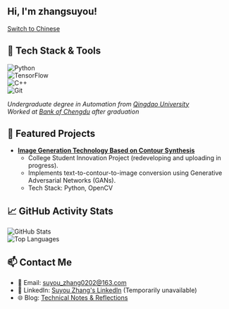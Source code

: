 ## Hi, I'm zhangsuyou!  

[Switch to Chinese](README_CN.md)  

## 🔧 Tech Stack & Tools  
![Python](https://img.shields.io/badge/Python-Expert-green?logo=python)  
![TensorFlow](https://img.shields.io/badge/TensorFlow-beginner-orange?logo=tensorflow)  
![C++](https://img.shields.io/badge/C++-Proficient-blue?logo=c%2B%2B)  
![Git](https://img.shields.io/badge/Git-beginner-orange?logo=git)  

*Undergraduate degree in Automation from [Qingdao University](https://www.qdu.edu.cn/)*  
*Worked at [Bank of Chengdu](https://www.bocd.com.cn/index.html) after graduation*  

## 🚀 Featured Projects  
- **[Image Generation Technology Based on Contour Synthesis](https://github.com/zhangsuyou/gan-image-generation)**  
  - College Student Innovation Project (redeveloping and uploading in progress).  
  - Implements text-to-contour-to-image conversion using Generative Adversarial Networks (GANs).  
  - Tech Stack: Python, OpenCV  

## 📈 GitHub Activity Stats  
![GitHub Stats](https://github-readme-stats.vercel.app/api?username=zhangsuyou&show_icons=true&theme=radical)  
![Top Languages](https://github-readme-stats.vercel.app/api/top-langs/?username=zhangsuyou&layout=compact)  

## 📫 Contact Me  
- 📧 Email: suyou_zhang0202@163.com  
- 💼 LinkedIn: [Suyou Zhang's LinkedIn](https://linkedin.com/in/zhangsuyou) (Temporarily unavailable)  
- 🌐 Blog: [Technical Notes & Reflections](https://zhangsuyou.github.io)  
<!--
**zhangsuyou/zhangsuyou** is a ✨ _special_ ✨ repository because its `README.md` (this file) appears on your GitHub profile.

Here are some ideas to get you started:

- 🔭 I’m currently working on ...
- 🌱 I’m currently learning ...
- 👯 I’m looking to collaborate on ...
- 🤔 I’m looking for help with ...
- 💬 Ask me about ...
- 📫 How to reach me: ...
- 😄 Pronouns: ...
- ⚡ Fun fact: ...
-->
